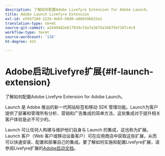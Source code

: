 ```yaml
---
description: 了解如何配置Adobe Livefyre Extension for Adobe Launch。
title: Adobe Launch Livefyre Extension
exl-id: e594720d-2226-4eb5-b8d0-e86b59bb25a1
translation-type: tm+mt
source-git-commit: a2449482e617939cfda7e367da34875bf187c4c9
workflow-type: tm+mt
source-wordcount: '128'
ht-degree: 41%

---
```


# Adobe启动Livefyre扩展{#lf-launch-extension}

了解如何配置Adobe Livefyre Extension for Adobe Launch。

Launch 是 Adobe 推出的新一代网站标签和移动 SDK 管理功能。Launch为客户提供了部署和管理所有分析、营销和广告集成的简单方法，这些集成对于提升相关客户体验是必不可少的。

Launch 可让任何人构建与维护他们自身与 Launch 的集成，这也称为扩展。Launch 客户（Web 客户或移动设备客户）可在应用商店中获取这些扩展，从而可以快速安装、配置和部署自己的集成。要了解如何实施和配置Livefyre扩展，请参阅Livefyre扩展的[Adobe启动文档](https://docs.adobelaunch.com/extension-reference/web/adobe-livefyre-extension)。
